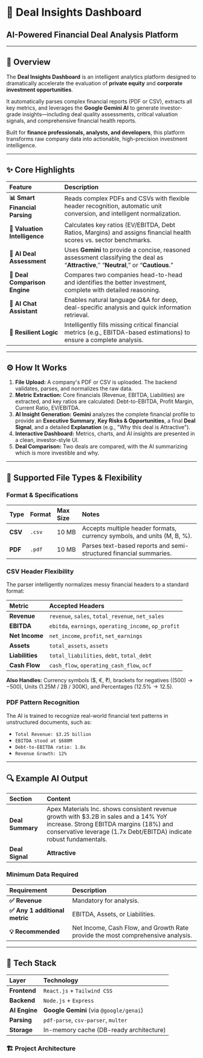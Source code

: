 # 💼 Deal Insights Dashboard

## AI-Powered Financial Deal Analysis Platform

---

## 🧠 Overview

The **Deal Insights Dashboard** is an intelligent analytics platform designed to dramatically accelerate the evaluation of **private equity** and **corporate investment opportunities**.

It automatically parses complex financial reports (PDF or CSV), extracts all key metrics, and leverages the **Google Gemini AI** to generate investor-grade insights—including deal quality assessments, critical valuation signals, and comprehensive financial health reports.

Built for **finance professionals, analysts, and developers**, this platform transforms raw company data into actionable, high-precision investment intelligence.

---

## ✨ Core Highlights

| Feature | Description |
| :--- | :--- |
| **📊 Smart Financial Parsing** | Reads complex PDFs and CSVs with flexible header recognition, automatic unit conversion, and intelligent normalization. |
| **🧮 Valuation Intelligence** | Calculates key ratios (EV/EBITDA, Debt Ratios, Margins) and assigns financial health scores vs. sector benchmarks. |
| **🤖 AI Deal Assessment** | Uses **Gemini** to provide a concise, reasoned assessment classifying the deal as “**Attractive**,” “**Neutral**,” or “**Cautious**.” |
| **🧩 Deal Comparison Engine** | Compares two companies head-to-head and identifies the better investment, complete with detailed reasoning. |
| **💬 AI Chat Assistant** | Enables natural language Q&A for deep, deal-specific analysis and quick information retrieval. |
| **🧠 Resilient Logic** | Intelligently fills missing critical financial metrics (e.g., EBITDA-based estimations) to ensure a complete analysis. |

---

## ⚙️ How It Works

1.  **File Upload:** A company's PDF or CSV is uploaded. The backend validates, parses, and normalizes the raw data.
2.  **Metric Extraction:** Core financials (Revenue, EBITDA, Liabilities) are extracted, and key ratios are calculated: Debt-to-EBITDA, Profit Margin, Current Ratio, EV/EBITDA.
3.  **AI Insight Generation:** **Gemini** analyzes the complete financial profile to provide an **Executive Summary**, **Key Risks & Opportunities**, a final **Deal Signal**, and a detailed **Explanation** (e.g., "Why this deal is Attractive").
4.  **Interactive Dashboard:** Metrics, charts, and AI insights are presented in a clean, investor-style UI.
5.  **Deal Comparison:** Two deals are compared, with the AI summarizing which is more investible and why.

---

## 📁 Supported File Types & Flexibility

### Format & Specifications

| Type | Format | Max Size | Notes |
| :--- | :--- | :--- | :--- |
| **CSV** | `.csv` | 10 MB | Accepts multiple header formats, currency symbols, and units (M, B, %). |
| **PDF** | `.pdf` | 10 MB | Parses text-based reports and semi-structured financial summaries. |

### CSV Header Flexibility

The parser intelligently normalizes messy financial headers to a standard format:

| Metric | Accepted Headers |
| :--- | :--- |
| **Revenue** | `revenue`, `sales`, `total_revenue`, `net_sales` |
| **EBITDA** | `ebitda`, `earnings`, `operating_income`, `op_profit` |
| **Net Income** | `net_income`, `profit`, `net_earnings` |
| **Assets** | `total_assets`, `assets` |
| **Liabilities** | `total_liabilities`, `debt`, `total_debt` |
| **Cash Flow** | `cash_flow`, `operating_cash_flow`, `ocf` |

**Also Handles:** Currency symbols ($\text{\$}$, $\text{€}$, $\text{₹}$), brackets for negatives ($(500) \rightarrow -500$), Units ($\text{1.25M / 2B / 300K}$), and Percentages ($\text{12.5\%} \rightarrow 12.5$).

### PDF Pattern Recognition

The AI is trained to recognize real-world financial text patterns in unstructured documents, such as:

* `Total Revenue: $3.25 billion`
* `EBITDA stood at $680M`
* `Debt-to-EBITDA ratio: 1.8x`
* `Revenue Growth: 12%`

---

## 🔍 Example AI Output

| Section | Content |
| :--- | :--- |
| **Deal Summary** | Apex Materials Inc. shows consistent revenue growth with $\text{\$3.2B}$ in sales and a $\text{14\%}$ YoY increase. Strong EBITDA margins ($\text{18\%}$) and conservative leverage ($\text{1.7x Debt/EBITDA}$) indicate robust fundamentals. |
| **Deal Signal** | **Attractive** |

### Minimum Data Required

| Requirement | Description |
| :--- | :--- |
| **✅ Revenue** | Mandatory for analysis. |
| **✅ Any 1 additional metric** | EBITDA, Assets, or Liabilities. |
| **💡 Recommended** | Net Income, Cash Flow, and Growth Rate provide the most comprehensive analysis. |

---

## 🧰 Tech Stack

| Layer | Technology |
| :--- | :--- |
| **Frontend** | `React.js` + `Tailwind CSS` |
| **Backend** | `Node.js` + `Express` |
| **AI Engine** | **Google Gemini** (via `@google/genai`) |
| **Parsing** | `pdf-parse`, `csv-parser`, `multer` |
| **Storage** | In-memory cache (DB-ready architecture) |

### 🏗️ Project Architecture